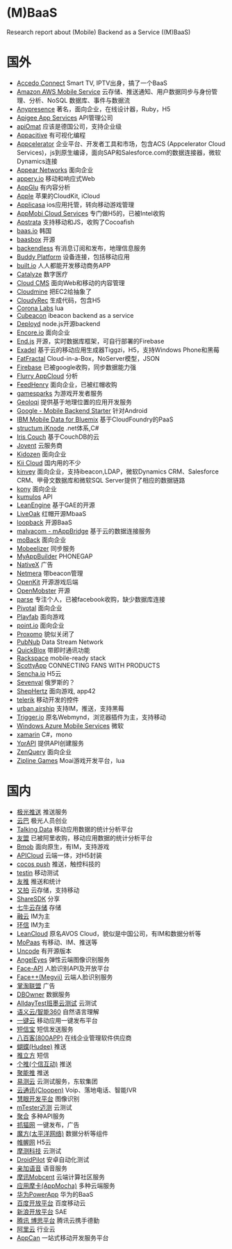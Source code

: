 # (M)BaaS
Research report about (Mobile) Backend as a Service ((M)BaaS)
# 国外
* [Accedo Connect](  http://www.accedo.tv)   Smart TV, IPTV出身，搞了一个BaaS
* [Amazon AWS Mobile Service](  http://aws.amazon.com/cn/mobile )   云存储、推送通知、用户数据同步与身份管理、分析、NoSQL 数据库、事件与数据流
* [Anypresence](  http://www.anypresence.com  )   著名，面向企业，在线设计器，Ruby，H5
* [Apigee App Services](  http://apigee.com   )   API管理公司
* [apiOmat](  http://www.apiomat.com  )   应该是德国公司，支持企业级
* [Appacitive](  http://appacitive.com   )   有可视化编程
* [Appcelerator](  www.appcelerator.com)   企业平台、开发者工具和市场，包含ACS (Appcelerator Cloud Services)，js到原生编译，面向SAP和Salesforce.com的数据连接器，微软Dynamics连接
* [Appear Networks](  https://www.appearnetworks.com  )   面向企业
* [appery.io](  http://appery.io)   移动和响应式Web
* [AppGlu](  http://appglu.com   )   有内容分析
* [Apple](  https://developer.apple.com/icloud/index.html   )   苹果的CloudKit, iCloud
* [Applicasa](  http://applicasa.com)   ios应用托管，转向移动游戏管理
* [AppMobi Cloud Services](  http://appmobi.com  )   专门做H5的，已被Intel收购
* [Apstrata](  http://www.apstrata.com )   支持移动和JS，收购了Cocoafish
* [baas.io](  http://baas.io  )   韩国
* [baasbox](  http://www.baasbox.com  )   开源
* [backendless](  https://backendless.com/)   有消息订阅和发布，地理信息服务
* [Buddy Platform](  http://buddy.com)   设备连接，包括移动应用
* [built.io](  https://www.built.io)   人人都能开发移动商务APP
* [Catalyze](  https://catalyze.io/baas)   数字医疗
* [Cloud CMS](  https://www.cloudcms.com/   )   面向Web和移动的内容管理
* [Cloudmine](  https://cloudmine.me)   把EC2给抽象了
* [CloudyRec](  http://dev.cloudyrec.com)   生成代码，包含H5
* [Corona Labs](  https://coronalabs.com/ )   lua
* [Cubeacon](  http://cubeacon.com )   ibeacon backend as a service
* [Deployd](  http://deployd.com  )   node.js开源backend
* [Encore.io](  http://encore.io)   面向企业
* [End.js](  https://github.com/demohi/end   )   开源，实时数据库框架，可自行部署的Firebase
* [Exadel](  http://www.exadel.com   )   基于云的移动应用生成器Tiggzi，H5，支持Windows Phone和黑莓
* [FatFractal](  http://fatfractal.com   )   Cloud-in-a-Box，NoServer模型，JSON
* [Firebase](  https://www.firebase.com)   已被google收购，同步数据能力强
* [Flurry AppCloud](  http://www.flurry.com   )   分析
* [FeedHenry](  http://www.feedhenry.com)   面向企业，已被红帽收购
* [gamesparks](  http://www.gamesparks.com   )   为游戏开发者服务
* [Geoloqi](  https://geoloqi.com )   提供基于地理位置的应用开发服务
* [Google - Mobile Backend Starter](  https://cloud.google.com/docs/  )   针对Android
* [IBM Mobile Data for Bluemix](  http://www.ibm.com/developerworks/library/mo-android-mobiledata-app/)   基于CloudFoundry的PaaS
* [structum iKnode](  http://www.iknode.com   )   .net体系,C#
* [Iris Couch](  http://www.iriscouch.com)   基于CouchDB的云
* [Joyent](  http://www.joyent.com   )   云服务商
* [Kidozen](  http://www.kidozen.com  )   面向企业
* [Kii Cloud](  http://cn.kii.com   )   国内用的不少
* [kinvey](  http://www.kinvey.com   )   面向企业，支持ibeacon,LDAP，微软Dynamics CRM、Salesforce CRM、甲骨文数据库和微软SQL Server提供了相应的数据链路
* [kony](  http://www.kony.com )   面向企业
* [kumulos](  http://www.kumulos.com  )   API
* [LeanEngine](  http://www.lean-engine.com  )   基于GAE的开源
* [LiveOak](  http://liveoak.io   )   红帽开源MbaaS
* [loopback](  http://loopback.io  )   开源BaaS
* [malvacom - mAppBridge](  http://malvacom.com/mappbridge  )   基于云的数据连接服务
* [moBack](  https://www.moback.com  )   面向企业
* [Mobeelizer](  http://mobeelizer.com   )   同步服务
* [MyAppBuilder](  http://myappbuilder.com )   PHONEGAP
* [NativeX](  http://nativex.com  )   广告
* [Netmera](  http://www.netmera.com  )   带beacon管理
* [OpenKit](  http://www.openkit.io   )   开源游戏后端
* [OpenMobster](  https://code.google.com/p/openmobster/  )   开源
* [parse](  http://parse.com)   专注个人，已被facebook收购，缺少数据库连接
* [Pivotal](  http://pivotal.io   )   面向企业
* [Playfab](  https://playfab.com )   面向游戏
* [point.io](  http://www.point.io )   面向企业
* [Proxomo](  http://www.proxomo.com/products/backend-as-a-service-pricing.html   )   貌似关闭了
* [PubNub](  http://www.pubnub.com   )   Data Stream Network
* [QuickBlox](  http://quickblox.com)   带即时通讯功能
* [Rackspace](  http://www.rackspace.com)   mobile-ready stack
* [ScottyApp](  http://fanignite.com)   CONNECTING FANS WITH PRODUCTS
* [Sencha.io](  http://www.sencha.com/products/io   )   H5云
* [Sevenval](  http://www.sevenval.com/en  )   俄罗斯的？
* [ShepHertz](  http://www.shephertz.com)   面向游戏, app42
* [telerik](  http://www.telerik.com  )   移动开发的控件
* [urban airship](  http://urbanairship.com )   支持IM，推送，支持黑莓
* [Trigger.io](  https://trigger.io  )   原名Webmynd，浏览器插件为主，支持移动
* [Windows Azure Mobile Services](  http://azure.microsoft.com/en-us/services/app-service/mobile/   )   微软
* [xamarin](  http://xamarin.com  )   C#，mono
* [YorAPI](  https://yorapi.wordpress.com)   提供API创建服务
* [ZenQuery](  http://www.zenqry.com   )   面向企业
* [Zipline Games](  http://ziplinegames.com )   Moai游戏开发平台，lua

# 国内
* [极光推送](  https://www.jpush.cn)   推送服务
* [云巴](  http://yunba.io )   极光人员创业
* [Talking Data](  https://www.talkingdata.com )   移动应用数据的统计分析平台
* [友盟](  http://www.umeng.com)   已被阿里收购，移动应用数据的统计分析平台
* [Bmob](  http://www.bmob.cn  )   面向原生，有IM，支持游戏
* [APICloud](  http://apicloud.com )   云端一体，对H5封装
* [cocos push](  http://www.cocospush.com)   推送，触控科技的
* [testin](  http://www.testin.cn/portal.action?op=Portal.index  )   移动测试
* [友推](  http://youtui.mobi  )   推送和统计
* [又拍](  http://www.yupoo.com)   云存储，支持移动
* [ShareSDK](  http://www.mob.com  )   分享
* [七牛云存储](  http://www.qiniu.com)   存储
* [融云](  http://www.rongcloud.cn )   IM为主
* [环信](  http://www.easemob.com/hx/index.html)   IM为主
* [LeanCloud](  https://leancloud.cn)   原名AVOS Cloud，貌似是中国公司，有IM和数据分析等
* [MoPaas](  http://www.mopaas.com   )   有移动、IM、推送等
* [Uncode](  http://www.uncode.cn/index.html )   有开源版本
* [AngelEyes](  http://www.angeleyes.it/)   弹性云端图像识别服务
* [Face-API](  http://faceapi.cn/  )   人脸识别API及开放平台
* [Face++(Megvii)](  http://www.faceplusplus.com/)   云端人脸识别服务
* [掌淘联盟](  http://appgo.cn/)   广告
* [DBOwner](  http://www.dbowner.com/ )   数据服务
* [AlldayTest班墨云测试](  http://www.alldaytest.com/  )   云测试
* [语义云/智能360](  http://www.yuyicloud.com/   )   自然语言理解
* [一键云](  http://www.yijianyun.com/   )   移动应用一键发布平台
* [短信宝](  http://www.smsbao.com/  )   短信发送服务
* [八百客(800APP)](  http://www.800app.com/  )   在线企业管理软件供应商
* [蝴蝶(Hudee)](  http://www.hudee.com/   )   推送
* [推立方](  http://www.tui3.com/)   短信
* [个推(个信互动)](  http://www.igetui.com/  )   推送
* [聚能推](  http://junengtui.com/   )   推送
* [易测云](  http://www.yiceyun.com/ )   云测试服务，东软集团
* [云通讯(Cloopen)](  http://www.cloopen.com/ )   Voip、落地电话、智能IVR
* [慧眼开发平台](  http://smarkeye.mongtx.com/ )   图像识别
* [mTester迈测](  http://www.mtester.cn/  )   云测试
* [聚合](  http://www.juhe.cn/ )   多种API服务
* [抓猫网](  http://zhuamob.com/ )   一键发布，广告
* [魔方(太平洋网络)](  http://www.imofan.com/  )   数据分析等组件
* [帷幄网](  https://www.veivo.com/  )   H5云
* [摩测科技](  http://motest.cn.china.cn/  )   云测试
* [DroidPilot](  http://www.droidpilot.cn/   )   安卓自动化测试
* [亲加语音](  http://gotye.com.cn/)   语音服务
* [摩讯Mobcent](  http://www.mobcent.com/ )   云端计算社区服务
* [应用摩卡(AppMocha)](  http://www.appmocha.com/)   多种云端服务
* [华为PowerApp](  http://www.powerapp.io/powerapp/)   华为的BaaS
* [百度开放平台](  http://developer.baidu.com/mobile   )   百度移动云
* [新浪开放平台](  http://open.weibo.com/development/mobile?sudaref=cn.bing.com)   SAE
* [腾讯 博思平台](  http://www.qcloud.com/solution_mobile.html  )   腾讯云携手德勤
* [阿里云](  http://appcloud.aliyun.com/?spm=5176.7630237.201.81.R6YiUT&tab=2#app_section)   行业云
* [AppCan](  http://appcan.cn)   一站式移动开发服务平台

